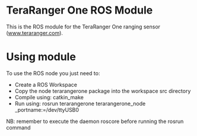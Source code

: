 TeraRanger One ROS Module
=========================

This is the ROS module for the TeraRanger One ranging sensor (www.teraranger.com).


Using module
============

To use the ROS node you just need to:
* Create a ROS Workspace
* Copy the node terarangerone package into the workspace src directory
* Compile using: catkin_make 
* Run using: rosrun terarangerone terarangerone_node _portname:=/dev/ttyUSB0

NB: remember to execute the daemon roscore before running the rosrun command
